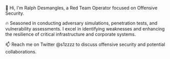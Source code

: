 👋 Hi, I'm Ralph Desmangles, a Red Team Operator focused on Offensive Security.

🔥 Seasoned in conducting adversary simulations, penetration tests, and vulnerability assessments. I excel in identifying weaknesses and enhancing the resilience of critical infrastructure and corporate systems.

📫 Reach me on Twitter @s1zzzz to discuss offensive security and potential collaborations.
